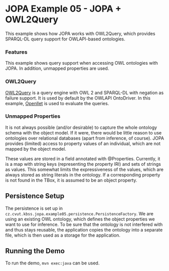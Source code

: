 # JOPA Example 05 - JOPA + OWL2Query

This example shows how JOPA works with OWL2Query, which provides SPARQL-DL query support for OWLAPI-based ontologies.

### Features

This example shows query support when accessing OWL ontologies with JOPA. In addition, unmapped properties are used.

### OWL2Query

[OWL2Query](https://kbss.felk.cvut.cz/web/portal/owl2query) is a query engine with OWL 2 and SPARQL-DL with negation as failure support. 
It is used by default by the OWLAPI OntoDriver. In this example, [Openllet](https://github.com/Galigator/openllet) is used to evaluate
the queries.

### Unmapped Properties

It is not always possible (and/or desirable) to capture the whole ontology schema with the object model. If it were, there would be
little reason to use ontologies over relational databases (apart from inference, of course). JOPA provides (limited) access
to property values of an individual, which are not mapped by the object model.

These values are stored in a field annotated with @Properties. Currently, it is a map with string keys (representing the property IRI)
and sets of strings as values. This somewhat limits the expressiveness of the values, which are always stored as string literals
in the ontology. If a corresponding property is not found in the TBox, it is assumed to be an object property.

## Persistence Setup

The persistence is set up in `cz.cvut.kbss.jopa.example05.persistence.PersistenceFactory`. We are using an existing OWL ontology, 
which defines the object properties we want to use for inference. To be sure that the ontology is not interfered with and
thus stays reusable, the application copies the ontology into a separate file, which is then used as a storage for the application.

## Running the Demo

To run the demo, `mvn exec:java` can be used.
